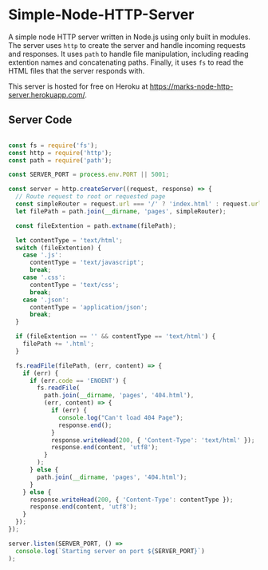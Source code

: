 # Simple-Node-HTTP-Server

A simple node HTTP server written in Node.js using only built in modules. The server uses `http` to create the server and handle incoming requests and responses. It uses `path` to handle file manipulation, including reading extention names and concatenating paths. Finally, it uses `fs` to read the HTML files that the server responds with.

This server is hosted for free on Heroku at https://marks-node-http-server.herokuapp.com/.



## Server Code
```javascript

const fs = require('fs');
const http = require('http');
const path = require('path');

const SERVER_PORT = process.env.PORT || 5001;

const server = http.createServer((request, response) => {
  // Route request to root or requested page
  const simpleRouter = request.url === '/' ? 'index.html' : request.url;
  let filePath = path.join(__dirname, 'pages', simpleRouter);

  const fileExtention = path.extname(filePath);

  let contentType = 'text/html';
  switch (fileExtention) {
    case '.js':
      contentType = 'text/javascript';
      break;
    case '.css':
      contentType = 'text/css';
      break;
    case '.json':
      contentType = 'application/json';
      break;
  }

  if (fileExtention == '' && contentType == 'text/html') {
    filePath += '.html';
  }

  fs.readFile(filePath, (err, content) => {
    if (err) {
      if (err.code == 'ENOENT') {
        fs.readFile(
          path.join(__dirname, 'pages', '404.html'),
          (err, content) => {
            if (err) {
              console.log("Can't load 404 Page");
              response.end();
            }
            response.writeHead(200, { 'Content-Type': 'text/html' });
            response.end(content, 'utf8');
          }
        );
      } else {
        path.join(__dirname, 'pages', '404.html');
      }
    } else {
      response.writeHead(200, { 'Content-Type': contentType });
      response.end(content, 'utf8');
    }
  });
});

server.listen(SERVER_PORT, () =>
  console.log(`Starting server on port ${SERVER_PORT}`)
);

```